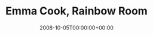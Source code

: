 ---
templateKey: event
guid: 08948eca-6eab-11ea-99c5-002590d1d1b0
date: 2008-10-05T00:00:00+00:00
eventTime: 'none'
title: Emma Cook, Rainbow Room
artist: Emma Cook
city: Ottawa
venue: Rainbow Room
group: Tim Shia
guests: Gord Mowat
---